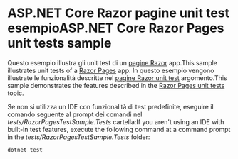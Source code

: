 # <a name="aspnet-core-razor-pages-unit-tests-sample"></a><span data-ttu-id="aacc2-101">ASP.NET Core Razor pagine unit test esempio</span><span class="sxs-lookup"><span data-stu-id="aacc2-101">ASP.NET Core Razor Pages unit tests sample</span></span>

<span data-ttu-id="aacc2-102">Questo esempio illustra gli unit test di un [pagine Razor](https://docs.microsoft.com/aspnet/core/mvc/razor-pages) app.</span><span class="sxs-lookup"><span data-stu-id="aacc2-102">This sample illustrates unit tests of a [Razor Pages](https://docs.microsoft.com/aspnet/core/mvc/razor-pages) app.</span></span> <span data-ttu-id="aacc2-103">In questo esempio vengono illustrate le funzionalità descritte nel [pagine Razor unit test](https://docs.microsoft.com/aspnet/core/test/razor-pages-tests) argomento.</span><span class="sxs-lookup"><span data-stu-id="aacc2-103">This sample demonstrates the features described in the [Razor Pages unit tests](https://docs.microsoft.com/aspnet/core/test/razor-pages-tests) topic.</span></span>

<span data-ttu-id="aacc2-104">Se non si utilizza un IDE con funzionalità di test predefinite, eseguire il comando seguente al prompt dei comandi nel *tests/RazorPagesTestSample.Tests* cartella:</span><span class="sxs-lookup"><span data-stu-id="aacc2-104">If you aren't using an IDE with built-in test features, execute the following command at a command prompt in the *tests/RazorPagesTestSample.Tests* folder:</span></span>

```console
dotnet test
```

